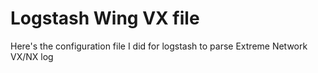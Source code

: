 # Logstash Wing VX file
Here's the configuration file I did for logstash to parse Extreme Network VX/NX log 
